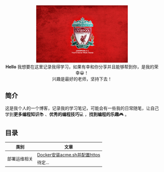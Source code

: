 <p align="center">
  <a>
    <img width=300 src="https://raw.githubusercontent.com/Emmeet/zhanji/master/image/liverpool.jpg"/>
  </a>
  <br><strong>Hello</strong> 我想要在这里记录我得学习，如果有幸和你分享并且能够帮到你，是我的荣幸😀！<br>兴趣是最好的老师，坚持下去！
</p>



## 简介

这是我个人的一个博客，记录我的学习笔记，可能会有一些我的日常随笔，让自己学到**更多编程知识**📚 、**优秀的编程技巧**💻 ，**找到编程的乐趣**🎮 。



## 目录



<table style='width: 100%;'>
    <thead>
    	<th>类别</th>
        <th>文章</th>
    </thead>
    <tbody>
    	<tr>
        	<td rowspan='2'>
            	部署运维相关
            </td>
            <td>
                <a href='https://github.com/Emmeet/zhanji/blob/master/https/%E4%BD%BF%E7%94%A8Docker%E5%AE%89%E8%A3%85acme.sh%E9%95%9C%E5%83%8F%EF%BC%8C%E5%B9%B6%E9%85%8D%E7%BD%AEhttps.md'>Docker安装acme.sh并配置https</a>
            </td>
        </tr>
        <tr>
        	<td>待定...</td>
        </tr>
    </tbody>
</table>





